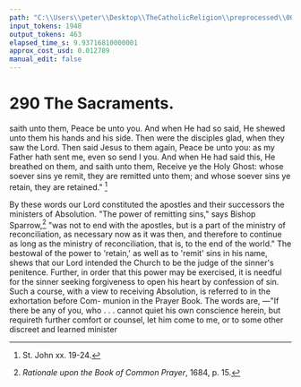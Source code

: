 ```yaml
---
path: "C:\\Users\\peter\\Desktop\\TheCatholicReligion\\preprocessed\\00309.jpg"
input_tokens: 1948
output_tokens: 463
elapsed_time_s: 9.93716810000001
approx_cost_usd: 0.012789
manual_edit: false
---
```

# 290 The Sacraments.

saith unto them, Peace be unto you. And
when He had so said, He shewed unto them
his hands and his side. Then were the disciples
glad, when they saw the Lord. Then said
Jesus to them again, Peace be unto you: as
my Father hath sent me, even so send I you.
And when He had said this, He breathed on
them, and saith unto them, Receive ye the
Holy Ghost: whose soever sins ye remit, they
are remitted unto them; and whose soever sins
ye retain, they are retained." [^1]

By these words our Lord constituted the
apostles and their successors the ministers of
Absolution. "The power of remitting sins,"
says Bishop Sparrow,[^2] "was not to end with
the apostles, but is a part of the ministry of
reconciliation, as necessary now as it was
then, and therefore to continue as long as the
ministry of reconciliation, that is, to the end
of the world." The bestowal of the power to
'retain,' as well as to 'remit' sins in his name,
shews that our Lord intended the Church to
be the judge of the sinner's penitence. Further,
in order that this power may be exercised, it
is needful for the sinner seeking forgiveness
to open his heart by confession of sin. Such
a course, with a view to receiving Absolution,
is referred to in the exhortation before Com-
munion in the Prayer Book. The words are,
—"If there be any of you, who . . . cannot
quiet his own conscience herein, but requireth
further comfort or counsel, let him come to me,
or to some other discreet and learned minister

[^1]: St. John xx. 19-24.
[^2]: *Rationale upon the Book of Common Prayer*, 1684,
p. 15.
